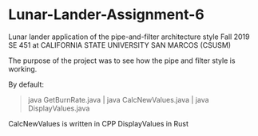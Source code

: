 # Lunar-Lander-Assignment-6
Lunar lander application of the pipe-and-filter architecture style 
Fall 2019 SE 451 at CALIFORNIA STATE UNIVERSITY SAN MARCOS (CSUSM)

The purpose of the project was to see how the pipe and filter style is working. 

By default:
>  java GetBurnRate.java | java CalcNewValues.java | java DisplayValues.java

CalcNewValues is written in CPP
DisplayValues in Rust

> 

